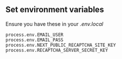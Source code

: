 ## Set environment variables

Ensure you have these in your _.env.local_

```
process.env.EMAIL_USER
process.env.EMAIL_PASS
process.env.NEXT_PUBLIC_RECAPTCHA_SITE_KEY
process.env.RECAPTCHA_SERVER_SECRET_KEY

```
